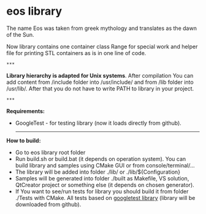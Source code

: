 # eos library
The name Eos was taken from greek mythology and translates as the dawn of the Sun.

Now library contains one container class Range for special work and helper file for printing STL containers as is in one line of code.

    ***
    
**Library hierarchy is adapted for Unix systems**. After compilation You can add content from /include folder into /usr/include/ and from /lib folder into /usr/lib/. After that you do not have to write PATH to library in your project.

    ***
    
**Requirements:**
* GoogleTest - for testing library (now it loads directly from github).

    ***
    
**How to build:**
* Go to eos library root folder
* Run build.sh or build.bat (it depends on operation system). You can build library and samples using CMake GUI or from console/terminal/...
* The library will be added into folder ./lib/ or ./lib/${Configuration} 
* Samples will be generated into folder ./built as Makefile, VS solution, QtCreator project or something else (it depends on chosen generator).
* If You want to see/run tests for library you should build it from folder ./Tests with CMake. All tests based on [googletest library](https://github.com/google/googletest) (library will be downloaded from github).
    